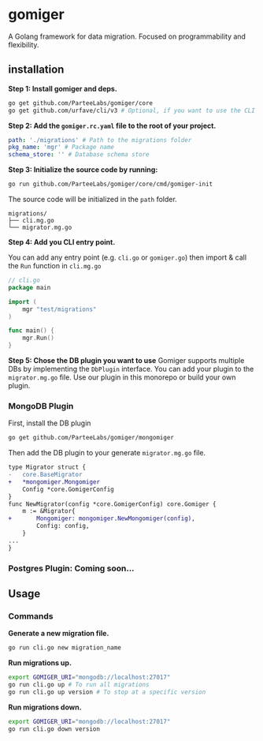 # gomiger

A Golang framework for data migration. Focused on programmability and flexibility.

## installation

**Step 1: Install gomiger and deps.**

```bash
go get github.com/ParteeLabs/gomiger/core
go get github.com/urfave/cli/v3 # Optional, if you want to use the CLI
```

**Step 2: Add the `gomiger.rc.yaml` file to the root of your project.**

```yaml
path: './migrations' # Path to the migrations folder
pkg_name: 'mgr' # Package name
schema_store: '' # Database schema store
```

**Step 3: Initialize the source code by running:**

```bash
go run github.com/ParteeLabs/gomiger/core/cmd/gomiger-init
```

The source code will be initialized in the `path` folder.

```plaintext
migrations/
├── cli.mg.go
└── migrator.mg.go
```

**Step 4: Add you CLI entry point.**

You can add any entry point (e.g. `cli.go` or `gomiger.go`) then import & call the `Run` function in `cli.mg.go`

```go
// cli.go
package main

import (
	mgr "test/migrations"
)

func main() {
	mgr.Run()
}
```

**Step 5: Chose the DB plugin you want to use**
Gomiger supports multiple DBs by implementing the `DbPlugin` interface. You can add your plugin to the `migrator.mg.go` file. Use our plugin in this monorepo or build your own plugin.

### MongoDB Plugin

First, install the DB plugin

```bash
go get github.com/ParteeLabs/gomiger/mongomiger
```

Then add the DB plugin to your generate `migrator.mg.go` file.

```diff
type Migrator struct {
-	core.BaseMigrator
+	*mongomiger.Mongomiger
	Config *core.GomigerConfig
}
func NewMigrator(config *core.GomigerConfig) core.Gomiger {
	m := &Migrator{
+		Mongomiger: mongomiger.NewMongomiger(config),
		Config: config,
	}
...
}
```

### Postgres Plugin: Coming soon...

## Usage

### Commands

**Generate a new migration file.**

```bash
go run cli.go new migration_name
```

**Run migrations up.**

```bash
export GOMIGER_URI="mongodb://localhost:27017"
go run cli.go up # To run all migrations
go run cli.go up version # To stop at a specific version
```

**Run migrations down.**

```bash
export GOMIGER_URI="mongodb://localhost:27017"
go run cli.go down version
```
